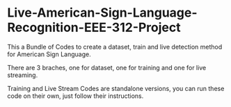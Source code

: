 # Live-American-Sign-Language-Recognition-EEE-312-Project

This a Bundle of Codes to create a dataset, train and live detection method for American Sign Language.

There are 3 braches, one for dataset, one for training and one for live streaming.

Training and Live Stream Codes are standalone versions, you can run these code on their own, just follow their instructions.
